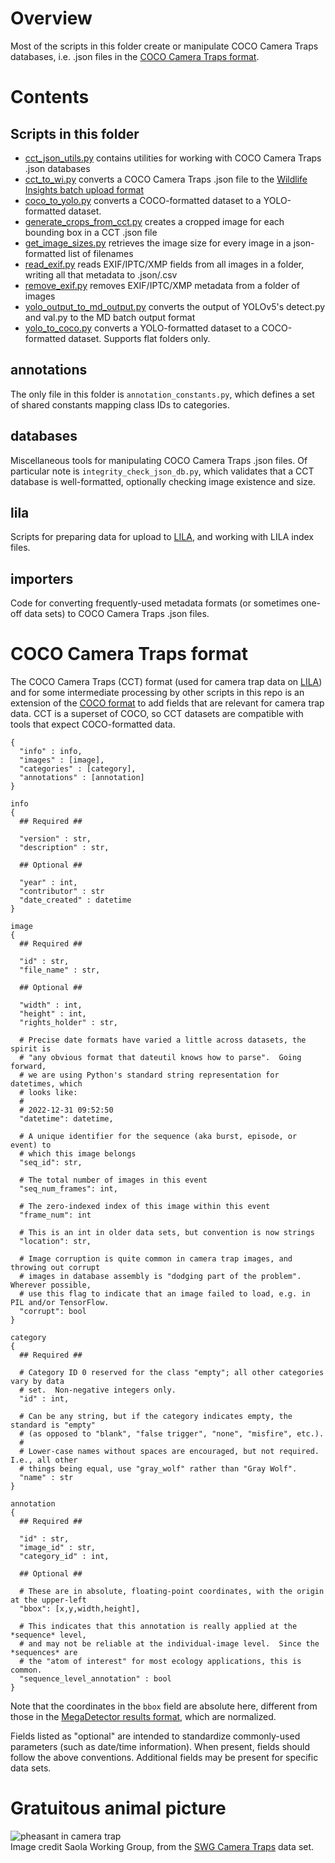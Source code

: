 # Overview

Most of the scripts in this folder create or manipulate COCO Camera Traps databases, i.e. .json files in the [COCO Camera Traps format](#coco-camera-traps-format).

# Contents

## Scripts in this folder

* [cct_json_utils.py](cct_json_utils.py) contains utilities for working with COCO Camera Traps .json databases
* [cct_to_wi.py](cct_to_wi.py) converts a COCO Camera Traps .json file to the [Wildlife Insights batch upload format](https://github.com/ConservationInternational/Wildlife-Insights----Data-Migration)
* [coco_to_yolo.py](coco_to_yolo.py) converts a COCO-formatted dataset to a YOLO-formatted dataset.
* [generate_crops_from_cct.py](generate_crops_from_cct.py) creates a cropped image for each bounding box in a CCT .json file
* [get_image_sizes.py](get_image_sizes.py) retrieves the image size for every image in a json-formatted list of filenames
* [read_exif.py](read_exif.py) reads EXIF/IPTC/XMP fields from all images in a folder, writing all that metadata to .json/.csv
* [remove_exif.py](remove_exif.py) removes EXIF/IPTC/XMP metadata from a folder of images
* [yolo_output_to_md_output.py](yolo_output_to_md_output.py) converts the output of YOLOv5's detect.py and val.py to the MD batch output format
* [yolo_to_coco.py](yolo_to_coco.py) converts a YOLO-formatted dataset to a COCO-formatted dataset.  Supports flat folders only.

## annotations

The only file in this folder is `annotation_constants.py`, which defines a set of shared constants mapping class IDs to categories.

## databases

Miscellaneous tools for manipulating COCO Camera Traps .json files.  Of particular note is `integrity_check_json_db.py`, which validates that a CCT database is well-formatted, optionally checking image existence and size.

## lila

Scripts for preparing data for upload to [LILA](https://lila.science), and working with LILA index files.

## importers

Code for converting frequently-used metadata formats (or sometimes one-off data sets) to COCO Camera Traps .json files.

# COCO Camera Traps format

The COCO Camera Traps (CCT) format (used for camera trap data on [LILA](https://lila.science)) and for some intermediate processing by other scripts in this repo is an extension of the [COCO format](https://docs.aws.amazon.com/rekognition/latest/customlabels-dg/md-coco-overview.html) to add fields that are relevant for camera trap data. CCT is a superset of COCO, so CCT datasets are compatible with tools that expect COCO-formatted data.


```
{
  "info" : info,
  "images" : [image],
  "categories" : [category],
  "annotations" : [annotation]
}

info 
{
  ## Required ##

  "version" : str,
  "description" : str,
  
  ## Optional ##

  "year" : int,
  "contributor" : str
  "date_created" : datetime
}

image
{
  ## Required ##

  "id" : str,
  "file_name" : str,
  
  ## Optional ##

  "width" : int,
  "height" : int,
  "rights_holder" : str,    

  # Precise date formats have varied a little across datasets, the spirit is
  # "any obvious format that dateutil knows how to parse".  Going forward,
  # we are using Python's standard string representation for datetimes, which
  # looks like: 
  #
  # 2022-12-31 09:52:50
  "datetime": datetime,  

  # A unique identifier for the sequence (aka burst, episode, or event) to 
  # which this image belongs
  "seq_id": str,

  # The total number of images in this event
  "seq_num_frames": int,

  # The zero-indexed index of this image within this event
  "frame_num": int
  
  # This is an int in older data sets, but convention is now strings
  "location": str,
  
  # Image corruption is quite common in camera trap images, and throwing out corrupt
  # images in database assembly is "dodging part of the problem".  Wherever possible,
  # use this flag to indicate that an image failed to load, e.g. in PIL and/or TensorFlow.
  "corrupt": bool
}

category
{
  ## Required ##
  
  # Category ID 0 reserved for the class "empty"; all other categories vary by data
  # set.  Non-negative integers only.
  "id" : int,

  # Can be any string, but if the category indicates empty, the standard is "empty"
  # (as opposed to "blank", "false trigger", "none", "misfire", etc.). 
  #
  # Lower-case names without spaces are encouraged, but not required.  I.e., all other
  # things being equal, use "gray_wolf" rather than "Gray Wolf".
  "name" : str  
}

annotation
{
  ## Required ##

  "id" : str,
  "image_id" : str,  
  "category_id" : int,
  
  ## Optional ##
  
  # These are in absolute, floating-point coordinates, with the origin at the upper-left
  "bbox": [x,y,width,height],
  
  # This indicates that this annotation is really applied at the *sequence* level,
  # and may not be reliable at the individual-image level.  Since the *sequences* are
  # the "atom of interest" for most ecology applications, this is common.
  "sequence_level_annotation" : bool
}
```

Note that the coordinates in the `bbox` field are absolute here, different from those in the [MegaDetector results format](https://github.com/agentmorris/MegaDetector/blob/main/api/batch_processing/README.md#megadetector-batch-output-format), which are normalized.

Fields listed as "optional" are intended to standardize commonly-used parameters (such as date/time information).  When present, fields should follow the above conventions.  Additional fields may be present for specific data sets.

# Gratuitous animal picture

![pheasant in camera trap](../images/pheasant_web_detections.jpg)<br/>Image credit Saola Working Group, from the [SWG Camera Traps](https://lila.science/datasets/swg-camera-traps/) data set.

